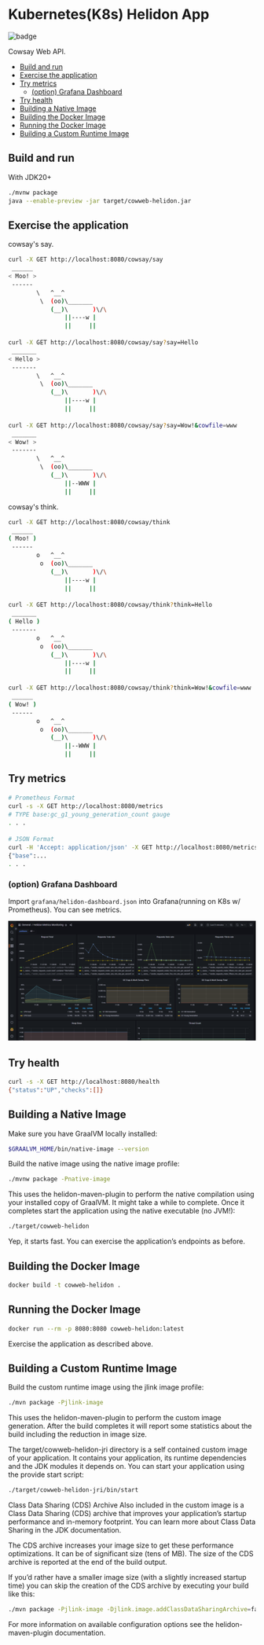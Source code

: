 # Kubernetes(K8s) Helidon App

![badge](https://github.com/shukawam/k8s-helidon-app/actions/workflows/maven.yml/badge.svg)

Cowsay Web API.

- [Build and run](#build-and-run)
- [Exercise the application](#exercise-the-application)
- [Try metrics](#try-metrics)
  - [(option) Grafana Dashboard](#option-grafana-dashboard)
- [Try health](#try-health)
- [Building a Native Image](#building-a-native-image)
- [Building the Docker Image](#building-the-docker-image)
- [Running the Docker Image](#running-the-docker-image)
- [Building a Custom Runtime Image](#building-a-custom-runtime-image)

## Build and run

With JDK20+

```bash
./mvnw package
java --enable-preview -jar target/cowweb-helidon.jar
```

## Exercise the application

cowsay's say.

```bash
curl -X GET http://localhost:8080/cowsay/say
 ______
< Moo! >
 ------
        \   ^__^
         \  (oo)\_______
            (__)\       )\/\
                ||----w |
                ||     ||

curl -X GET http://localhost:8080/cowsay/say?say=Hello
 _______
< Hello >
 -------
        \   ^__^
         \  (oo)\_______
            (__)\       )\/\
                ||----w |
                ||     ||

curl -X GET http://localhost:8080/cowsay/say?say=Wow!&cowfile=www
 _______
< Wow! >
 -------
        \   ^__^
         \  (oo)\_______
            (__)\       )\/\
                ||--WWW |
                ||     ||
```

cowsay's think.

```bash
curl -X GET http://localhost:8080/cowsay/think
 ______
( Moo! )
 ------
        o   ^__^
         o  (oo)\_______
            (__)\       )\/\
                ||----w |
                ||     ||

curl -X GET http://localhost:8080/cowsay/think?think=Hello
 _______
( Hello )
 -------
        o   ^__^
         o  (oo)\_______
            (__)\       )\/\
                ||----w |
                ||     ||

curl -X GET http://localhost:8080/cowsay/think?think=Wow!&cowfile=www
 ______
( Wow! )
 ------
        o   ^__^
         o  (oo)\_______
            (__)\       )\/\
                ||--WWW |
                ||     ||
```

## Try metrics

```bash
# Prometheus Format
curl -s -X GET http://localhost:8080/metrics
# TYPE base:gc_g1_young_generation_count gauge
. . .

# JSON Format
curl -H 'Accept: application/json' -X GET http://localhost:8080/metrics
{"base":...
. . .
```

### (option) Grafana Dashboard

Import `grafana/helidon-dashboard.json` into Grafana(running on K8s w/ Prometheus). You can see metrics.

![grafana](img/grafana.png)

## Try health

```bash
curl -s -X GET http://localhost:8080/health
{"status":"UP","checks":[]}
```

## Building a Native Image

Make sure you have GraalVM locally installed:

```bash
$GRAALVM_HOME/bin/native-image --version
```

Build the native image using the native image profile:

```bash
./mvnw package -Pnative-image
```

This uses the helidon-maven-plugin to perform the native compilation using your installed copy of GraalVM. It might take a while to complete.
Once it completes start the application using the native executable (no JVM!):

```bash
./target/cowweb-helidon
```

Yep, it starts fast. You can exercise the application’s endpoints as before.

## Building the Docker Image

```bash
docker build -t cowweb-helidon .
```

## Running the Docker Image

```bash
docker run --rm -p 8080:8080 cowweb-helidon:latest
```

Exercise the application as described above.

## Building a Custom Runtime Image

Build the custom runtime image using the jlink image profile:

```bash
./mvn package -Pjlink-image
```

This uses the helidon-maven-plugin to perform the custom image generation.
After the build completes it will report some statistics about the build including the reduction in image size.

The target/cowweb-helidon-jri directory is a self contained custom image of your application. It contains your application,
its runtime dependencies and the JDK modules it depends on. You can start your application using the provide start script:

```bash
./target/cowweb-helidon-jri/bin/start
```

Class Data Sharing (CDS) Archive
Also included in the custom image is a Class Data Sharing (CDS) archive that improves your application’s startup
performance and in-memory footprint. You can learn more about Class Data Sharing in the JDK documentation.

The CDS archive increases your image size to get these performance optimizations. It can be of significant size (tens of MB).
The size of the CDS archive is reported at the end of the build output.

If you’d rather have a smaller image size (with a slightly increased startup time) you can skip the creation of the CDS
archive by executing your build like this:

```bash
./mvn package -Pjlink-image -Djlink.image.addClassDataSharingArchive=false
```

For more information on available configuration options see the helidon-maven-plugin documentation.

#
